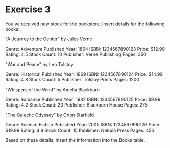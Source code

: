 # Exercise 3

You've received new stock for the bookstore. Insert details for the following books:

"A Journey to the Center" by Jules Verne

Genre: Adventure
Published Year: 1864
ISBN: 1234567890123
Price: $12.99
Rating: 4.5
Stock Count: 10
Publisher: Verne Publishing
Pages: 350

"War and Peace" by Leo Tolstoy

Genre: Historical
Published Year: 1869
ISBN: 1234567890124
Price: $14.99
Rating: 4.8
Stock Count: 5
Publisher: Tolstoy Prints
Pages: 1200

"Whispers of the Wind" by Amelia Blackburn

Genre: Romance
Published Year: 1982
ISBN: 1234567890125
Price: $9.99
Rating: 4.2
Stock Count: 20
Publisher: Blackburn House
Pages: 275

"The Galactic Odyssey" by Orion Starfield

Genre: Science Fiction
Published Year: 2005
ISBN: 1234567890126
Price: $19.99
Rating: 4.9
Stock Count: 15
Publisher: Nebula Press
Pages: 450

Based on these details, insert the information into the Books table.
